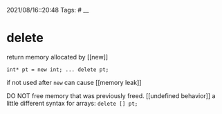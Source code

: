2021/08/16::20:48
Tags: #
__
# delete
return memory allocated by [[new]]

`int* pt = new int;
...
delete pt;`

if not used after `new` can cause [[memory leak]]

DO NOT free memory that was previously freed. [[undefined behavior]]
a little different syntax for arrays:
`delete [] pt;`

